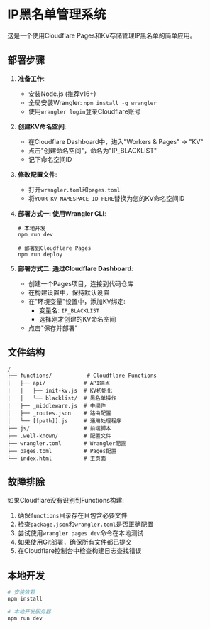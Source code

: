 # IP黑名单管理系统

这是一个使用Cloudflare Pages和KV存储管理IP黑名单的简单应用。

## 部署步骤

1. **准备工作**:
   - 安装Node.js (推荐v16+)
   - 全局安装Wrangler: `npm install -g wrangler`
   - 使用`wrangler login`登录Cloudflare账号

2. **创建KV命名空间**:
   - 在Cloudflare Dashboard中，进入"Workers & Pages" -> "KV"
   - 点击"创建命名空间"，命名为"IP_BLACKLIST"
   - 记下命名空间ID

3. **修改配置文件**:
   - 打开`wrangler.toml`和`pages.toml`
   - 将`YOUR_KV_NAMESPACE_ID_HERE`替换为您的KV命名空间ID

4. **部署方式一: 使用Wrangler CLI**:
   ```
   # 本地开发
   npm run dev
   
   # 部署到Cloudflare Pages
   npm run deploy
   ```

5. **部署方式二: 通过Cloudflare Dashboard**:
   - 创建一个Pages项目，连接到代码仓库
   - 在构建设置中，保持默认设置
   - 在"环境变量"设置中，添加KV绑定:
     - 变量名: `IP_BLACKLIST`
     - 选择刚才创建的KV命名空间
   - 点击"保存并部署"

## 文件结构

```
/
├── functions/           # Cloudflare Functions
│   ├── api/            # API端点
│   │   ├── init-kv.js  # KV初始化
│   │   └── blacklist/  # 黑名单操作
│   ├── _middleware.js  # 中间件
│   ├── _routes.json    # 路由配置
│   └── [[path]].js     # 通用处理程序
├── js/                 # 前端脚本
├── .well-known/        # 配置文件
├── wrangler.toml       # Wrangler配置
├── pages.toml          # Pages配置
└── index.html          # 主页面
```

## 故障排除

如果Cloudflare没有识别到Functions构建:
1. 确保`functions`目录存在且包含必要文件
2. 检查`package.json`和`wrangler.toml`是否正确配置
3. 尝试使用`wrangler pages dev`命令在本地测试
4. 如果使用Git部署，确保所有文件都已提交
5. 在Cloudflare控制台中检查构建日志查找错误

## 本地开发

```bash
# 安装依赖
npm install

# 本地开发服务器
npm run dev
``` 
